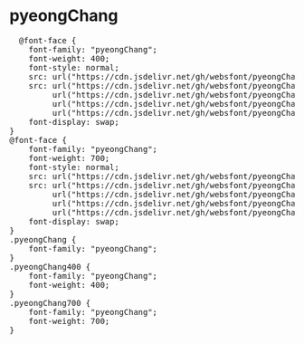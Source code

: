 # pyeongChang

<pre>
  @font-face {
    font-family: "pyeongChang";
    font-weight: 400;
    font-style: normal;
    src: url("https://cdn.jsdelivr.net/gh/websfont/pyeongChang/pyeongChang-Regular.eot");
    src: url("https://cdn.jsdelivr.net/gh/websfont/pyeongChang/pyeongChang-Regular.eot?#iefix") format("embedded-opentype"),
         url("https://cdn.jsdelivr.net/gh/websfont/pyeongChang/pyeongChang-Regular.woff2") format("woff2"),
         url("https://cdn.jsdelivr.net/gh/websfont/pyeongChang/pyeongChang-Regular.woff") format("woff"),
         url("https://cdn.jsdelivr.net/gh/websfont/pyeongChang/pyeongChang-Regular.ttf") format("truetype");
    font-display: swap;
}
@font-face {
    font-family: "pyeongChang";
    font-weight: 700;
    font-style: normal;
    src: url("https://cdn.jsdelivr.net/gh/websfont/pyeongChang/pyeongChang-Bold.eot");
    src: url("https://cdn.jsdelivr.net/gh/websfont/pyeongChang/pyeongChang-Bold.eot?#iefix") format("embedded-opentype"),
         url("https://cdn.jsdelivr.net/gh/websfont/pyeongChang/pyeongChang-Bold.woff2") format("woff2"),
         url("https://cdn.jsdelivr.net/gh/websfont/pyeongChang/pyeongChang-Bold.woff") format("woff"),
         url("https://cdn.jsdelivr.net/gh/websfont/pyeongChang/pyeongChang-Bold.ttf") format("truetype");
    font-display: swap;
}
.pyeongChang {
    font-family: "pyeongChang";
}
.pyeongChang400 {
    font-family: "pyeongChang";
    font-weight: 400;
}
.pyeongChang700 {
    font-family: "pyeongChang";
    font-weight: 700;
}
</pre>
